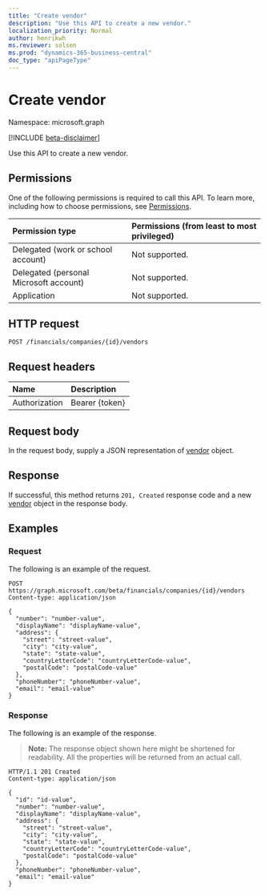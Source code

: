 ```yaml
---
title: "Create vendor"
description: "Use this API to create a new vendor."
localization_priority: Normal
author: henrikwh
ms.reviewer: solsen
ms.prod: "dynamics-365-business-central"
doc_type: "apiPageType"
---
```


# Create vendor

Namespace: microsoft.graph

[!INCLUDE [beta-disclaimer](../../includes/beta-disclaimer.md)]

Use this API to create a new vendor.

## Permissions

One of the following permissions is required to call this API. To learn more, including how to choose permissions, see [Permissions](/graph/permissions-reference).

| Permission type                        | Permissions (from least to most privileged) |
|:---------------------------------------|:--------------------------------------------|
| Delegated (work or school account)     | Not supported. |
| Delegated (personal Microsoft account) | Not supported. |
| Application                            | Not supported. |

## HTTP request

<!-- { "blockType": "ignored" } -->

```http
POST /financials/companies/{id}/vendors
```

## Request headers

| Name          | Description   |
|:--------------|:--------------|
| Authorization | Bearer {token} |

## Request body

In the request body, supply a JSON representation of [vendor](../resources/dynamics-vendor.md) object.

## Response

If successful, this method returns `201, Created` response code and a new [vendor](../resources/dynamics-vendor.md) object in the response body.

## Examples

### Request

The following is an example of the request.
<!-- {
  "blockType": "request",
  "name": "create_vendor_from_company"
}-->

```http
POST https://graph.microsoft.com/beta/financials/companies/{id}/vendors
Content-type: application/json

{
  "number": "number-value",
  "displayName": "displayName-value",
  "address": {
    "street": "street-value",
    "city": "city-value",
    "state": "state-value",
    "countryLetterCode": "countryLetterCode-value",
    "postalCode": "postalCode-value"
  },
  "phoneNumber": "phoneNumber-value",
  "email": "email-value"
}
```

### Response

The following is an example of the response.

> **Note:** The response object shown here might be shortened for readability. All the properties will be returned from an actual call.

<!-- {
  "blockType": "response",
  "truncated": true,
  "@odata.type": "microsoft.graph.vendor"
} -->

```http
HTTP/1.1 201 Created
Content-type: application/json

{
  "id": "id-value",
  "number": "number-value",
  "displayName": "displayName-value",
  "address": {
    "street": "street-value",
    "city": "city-value",
    "state": "state-value",
    "countryLetterCode": "countryLetterCode-value",
    "postalCode": "postalCode-value"
  },
  "phoneNumber": "phoneNumber-value",
  "email": "email-value"
}
```

<!-- uuid: 16cd6b66-4b1a-43a1-adaf-3a886856ed98
2019-02-04 14:57:30 UTC -->
<!-- {
  "type": "#page.annotation",
  "description": "Create vendor",
  "keywords": "",
  "section": "documentation",
  "tocPath": ""
}-->